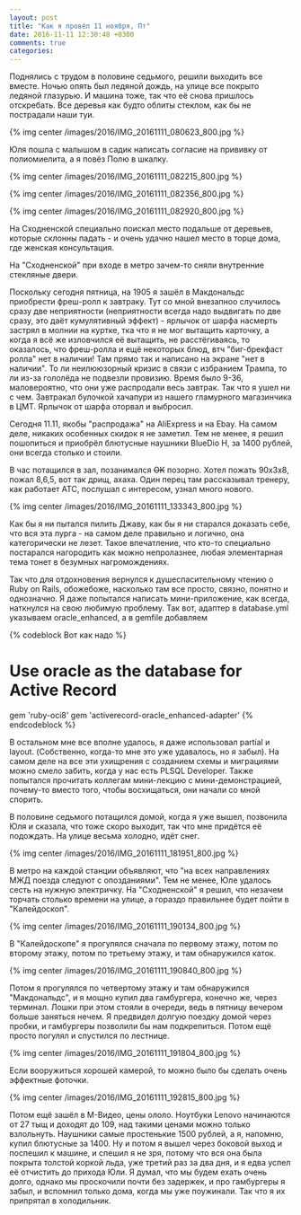 ```yaml
---
layout: post
title: "Как я провёл 11 ноября, Пт"
date: 2016-11-11 12:30:48 +0300
comments: true
categories: 
---
```

Поднялись с трудом в половине седьмого, решили выходить все вместе. Ночью опять был ледяной дождь, на улице все покрыто ледяной глазурью. И машина тоже, так что её снова пришлось отскребать. Все деревья как будто облиты стеклом, как бы не пострадали наши туи.

{% img center /images/2016/IMG_20161111_080623_800.jpg %}

Юля пошла с малышом в садик написать согласие на прививку от полиомиелита, а я повёз Полю в шкалку.

{% img center /images/2016/IMG_20161111_082215_800.jpg %}

{% img center /images/2016/IMG_20161111_082356_800.jpg %}

{% img center /images/2016/IMG_20161111_082920_800.jpg %}

На Сходненской специально поискал место подальше от деревьев, которые склонны падать - и очень удачно нашел место в торце дома, где женская консультация.

На "Сходненской" при входе в метро зачем-то сняли внутренние стекляные двери.

Поскольку сегодня пятница, на 1905 я зашёл в Макдональдс приобрести фреш-ролл к завтраку. Тут со мной внезапноо случилось сразу две неприятности (неприятности всегда надо выдвигать по две сразу, это даёт кумулятивный эффект) - ярлычок от шарфа насмерть застрял в молнии на куртке, тка что я не мог вытащить карточку, а когда я всё же изловчился её вытащить, не расстёгиваясь, то оказалось, что фреш-ролла и ещё некоторых блюд, втч "биг-брекфаст ролла" нет в наличии! Там прямо так и написано на экране "нет в наличии". То ли неилююзорный кризис в связи с избранием Трампа, то ли из-за гололёда не подвезли провизию. Время было 9-36, маловероятно, что они уже распродали весь завтрак. Так что я ушел ни с чем. Завтракал булочкой хачапури из нашего гламурного магазинчика в ЦМТ. Ярлычок от шарфа оторвал и выбросил.

Сегодня 11.11, якобы "распродажа" на AliExpress и на Ebay. На самом деле, никаких особенных скидок я не заметил. Тем не менее, я решил пошопиться и приобрёл блютусные наушники BlueDio H, за 1400 рублей, они всегда столько и стоили.

В час потащился в зал, позанимался ~~ОК~~ позорно. Хотел пожать 90х3х8, пожал 8,6,5, вот так дрищ, ахаха. Один перец там рассказывал тренеру, как работает АТС, послушал с интересом, узнал много нового.

{% img center /images/2016/IMG_20161111_133343_800.jpg %}

Как бы я ни пытался пилить Джаву, как бы я ни старался доказать себе, что вся эта пурга - на самом деле правильно и логично, она категорически не лезет. Такое впечатление, что кто-то специально постарался нагородить как можно непролазнее, любая элементарная тема тонет в безумных нагромождениях.

Так что для отдохновения вернулся к душеспасительному чтению о Ruby on Rails, обожебоже, насколько там все просто, связно, понятно и однозначно. Я даже попытался написать мини-приложение, как всегда, наткнулся на свою любимую проблему. Так вот, адаптер в database.yml указываем oracle_enhanced, а в gemfile добавляем

{% codeblock Вот как надо %}
# Use oracle as the database for Active Record
gem 'ruby-oci8'
gem 'activerecord-oracle_enhanced-adapter' 
{% endcodeblock %}

В остальном мне все вполне удалось, я даже использовал partial и layout. (Собственно, когда-то мне это уже удавалось, но я забыл). На самом деле на все эти ухищрения с созданием схемы и миграциями можно смело забить, когда у нас есть PLSQL Developer. Также попытался прочитать коллегам мини-лекцию с мини-демонстрацией, почему-то вместо того, чтобы восхищаться, они начали со мной спорить.

В половине седьмого потащился домой, когда я уже вышел, позвонила Юля и сказала, что тоже скоро выходит, так что мне придётся её подождать. На улице весьма холодно, идёт снег.

{% img center /images/2016/IMG_20161111_181951_800.jpg %}

В метро на каждой станции объявляют, что "на всех направлениях МЖД поезда следуют с опозданиями". Тем не менее, Юле удалось сесть на нужную электричку. На "Сходненской" я решил, что незачем торчать столько времени на улице, а гораздо правильнее будет пойти в "Калейдоскоп".

{% img center /images/2016/IMG_20161111_190134_800.jpg %}

В "Калейдоскопе" я прогулялся сначала по первому этажу, потом по второму этажу, потом по третьему этажу, и там обнаружился каток.

{% img center /images/2016/IMG_20161111_190840_800.jpg %}

Потом я прогулялся по четвертому этажу и там обнаружился "Макдональдс", и я мощно купил два гамбургера, конечно же, через терминал. Лошки при этом стояли в очереди, ведь в пятницу вечером больше заняться нечем. Я предвидел долгую поездку домой через пробки, и гамбургеры позволили бы нам подкрепиться. Потом ещё просто погулял и спустился по лестнице.

{% img center /images/2016/IMG_20161111_191804_800.jpg %}

Если вооружиться хорошей камерой, то можно было бы сделать очень эффектные фоточки.

{% img center /images/2016/IMG_20161111_192815_800.jpg %}

Потом ещё зашёл в М-Видео, цены ололо. Ноутбуки Lenovo начинаются от 27 тыщ и доходят до 109, над такими ценами можно только взлольнуть. Наушники самые простенькие 1500 рублей, а я, напомню, купил блютусные за 1400. Ну и потом я вышел через боковой выход и поспешил к машине, и спешил я не зря, потому что вся она была покрыта толстой коркой льда, уже третий раз за два дня, и я едва успел её отчистить до прихода Юли. Я думал, что мы будем ехать очень долго, однако мы проскочили почти без задержек, и про гамбургеры я забыл, и вспомнил только дома, когда мы уже поужинали. Так что я их припрятал в холодильник.